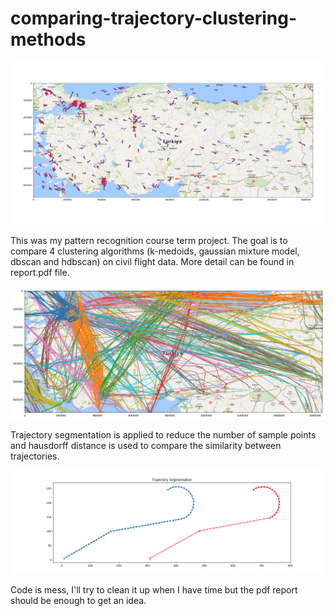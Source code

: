 # comparing-trajectory-clustering-methods

![A snapshot of data](data.png)

This was my pattern recognition course term project. The goal is to compare 4 clustering algorithms (k-medoids, gaussian mixture model, dbscan and hdbscan) on civil flight data. More detail can be found in report.pdf file.

![Resulting clusters with one method](result.png)

Trajectory segmentation is applied to reduce the number of sample points and hausdorff distance is used to compare the similarity between trajectories.

![Trajectory Segmentation](segmentation.png)

Code is mess, I'll try to clean it up when I have time but the pdf report should be enough to get an idea.
